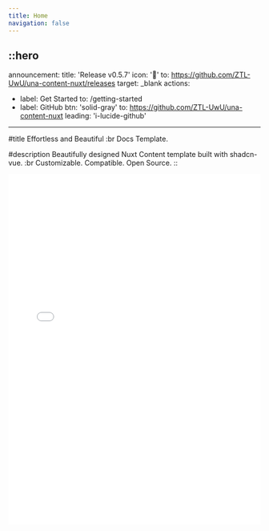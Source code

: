 ```yaml
---
title: Home
navigation: false
---
```


::hero
---
announcement:
  title: 'Release v0.5.7'
  icon: '🎉'
  to: https://github.com/ZTL-UwU/una-content-nuxt/releases
  target: _blank
actions:
  - label: Get Started
    to: /getting-started
  - label: GitHub
    btn: 'solid-gray'
    to: https://github.com/ZTL-UwU/una-content-nuxt
    leading: 'i-lucide-github'
---

#title
Effortless and Beautiful :br Docs Template.

#description
Beautifully designed Nuxt Content template built with shadcn-vue. :br Customizable. Compatible. Open Source.
::

<div class="border rounded-lg shadow-md">
  <iframe src="/getting-started/introduction" height="700" width="100%" class="rounded-lg" scrolling="no" frameborder="0">
</div>
